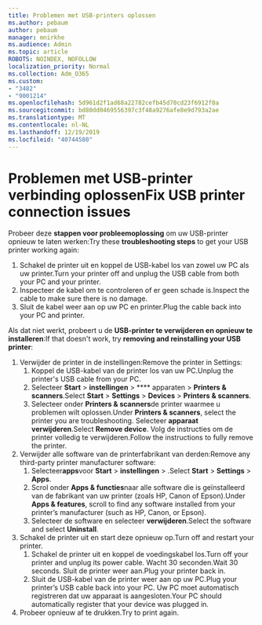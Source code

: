 ```yaml
---
title: Problemen met USB-printers oplossen
ms.author: pebaum
author: pebaum
manager: mnirkhe
ms.audience: Admin
ms.topic: article
ROBOTS: NOINDEX, NOFOLLOW
localization_priority: Normal
ms.collection: Adm_O365
ms.custom:
- "3482"
- "9001214"
ms.openlocfilehash: 5d961d2f1ad68a22782cefb45d70cd23f6912f0a
ms.sourcegitcommit: bd80dd0469556397c3f48a9276afe8e9d793a2ae
ms.translationtype: MT
ms.contentlocale: nl-NL
ms.lasthandoff: 12/19/2019
ms.locfileid: "40744580"
---
```

# <a name="fix-usb-printer-connection-issues"></a><span data-ttu-id="a29d2-102">Problemen met USB-printer verbinding oplossen</span><span class="sxs-lookup"><span data-stu-id="a29d2-102">Fix USB printer connection issues</span></span>

<span data-ttu-id="a29d2-103">Probeer deze **stappen voor probleemoplossing** om uw USB-printer opnieuw te laten werken:</span><span class="sxs-lookup"><span data-stu-id="a29d2-103">Try these **troubleshooting steps** to get your USB printer working again:</span></span>

1. <span data-ttu-id="a29d2-104">Schakel de printer uit en koppel de USB-kabel los van zowel uw PC als uw printer.</span><span class="sxs-lookup"><span data-stu-id="a29d2-104">Turn your printer off and unplug the USB cable from both your PC and your printer.</span></span>
2. <span data-ttu-id="a29d2-105">Inspecteer de kabel om te controleren of er geen schade is.</span><span class="sxs-lookup"><span data-stu-id="a29d2-105">Inspect the cable to make sure there is no damage.</span></span>
3. <span data-ttu-id="a29d2-106">Sluit de kabel weer aan op uw PC en printer.</span><span class="sxs-lookup"><span data-stu-id="a29d2-106">Plug the cable back into your PC and printer.</span></span>

<span data-ttu-id="a29d2-107">Als dat niet werkt, probeert u de **USB-printer te verwijderen en opnieuw te installeren**:</span><span class="sxs-lookup"><span data-stu-id="a29d2-107">If that doesn't work, try **removing and reinstalling your USB printer**:</span></span>

1. <span data-ttu-id="a29d2-108">Verwijder de printer in de instellingen:</span><span class="sxs-lookup"><span data-stu-id="a29d2-108">Remove the printer in Settings:</span></span>
    1. <span data-ttu-id="a29d2-109">Koppel de USB-kabel van de printer los van uw PC.</span><span class="sxs-lookup"><span data-stu-id="a29d2-109">Unplug the printer's USB cable from your PC.</span></span>
    2. <span data-ttu-id="a29d2-110">Selecteer **Start** > **instellingen** > \*\*\*\* apparaten > **Printers & scanners**.</span><span class="sxs-lookup"><span data-stu-id="a29d2-110">Select **Start** > **Settings** > **Devices** > **Printers & scanners**.</span></span>
    3. <span data-ttu-id="a29d2-111">Selecteer onder **Printers & scanners**de printer waarmee u problemen wilt oplossen.</span><span class="sxs-lookup"><span data-stu-id="a29d2-111">Under **Printers & scanners**, select the printer you are troubleshooting.</span></span> <span data-ttu-id="a29d2-112">Selecteer **apparaat verwijderen**.</span><span class="sxs-lookup"><span data-stu-id="a29d2-112">Select **Remove device**.</span></span> <span data-ttu-id="a29d2-113">Volg de instructies om de printer volledig te verwijderen.</span><span class="sxs-lookup"><span data-stu-id="a29d2-113">Follow the instructions to fully remove the printer.</span></span>
2. <span data-ttu-id="a29d2-114">Verwijder alle software van de printerfabrikant van derden:</span><span class="sxs-lookup"><span data-stu-id="a29d2-114">Remove any third-party printer manufacturer software:</span></span>
    1. <span data-ttu-id="a29d2-115">Selecteer**apps**voor **Start** > **instellingen** > .</span><span class="sxs-lookup"><span data-stu-id="a29d2-115">Select **Start** > **Settings** > **Apps**.</span></span>
    2. <span data-ttu-id="a29d2-116">Scrol onder **Apps & functies**naar alle software die is geïnstalleerd van de fabrikant van uw printer (zoals HP, Canon of Epson).</span><span class="sxs-lookup"><span data-stu-id="a29d2-116">Under **Apps & features**, scroll to find any software installed from your printer’s manufacturer (such as HP, Canon, or Epson).</span></span>
    3. <span data-ttu-id="a29d2-117">Selecteer de software en selecteer **verwijderen**.</span><span class="sxs-lookup"><span data-stu-id="a29d2-117">Select the software and select **Uninstall**.</span></span>
3. <span data-ttu-id="a29d2-118">Schakel de printer uit en start deze opnieuw op.</span><span class="sxs-lookup"><span data-stu-id="a29d2-118">Turn off and restart your printer.</span></span><br>
    1. <span data-ttu-id="a29d2-119">Schakel de printer uit en koppel de voedingskabel los.</span><span class="sxs-lookup"><span data-stu-id="a29d2-119">Turn off your printer and unplug its power cable.</span></span> <span data-ttu-id="a29d2-120">Wacht 30 seconden.</span><span class="sxs-lookup"><span data-stu-id="a29d2-120">Wait 30 seconds.</span></span> <span data-ttu-id="a29d2-121">Sluit de printer weer aan.</span><span class="sxs-lookup"><span data-stu-id="a29d2-121">Plug your printer back in.</span></span>
    2. <span data-ttu-id="a29d2-122">Sluit de USB-kabel van de printer weer aan op uw PC.</span><span class="sxs-lookup"><span data-stu-id="a29d2-122">Plug your printer’s USB cable back into your PC.</span></span> <span data-ttu-id="a29d2-123">Uw PC moet automatisch registreren dat uw apparaat is aangesloten.</span><span class="sxs-lookup"><span data-stu-id="a29d2-123">Your PC should automatically register that your device was plugged in.</span></span>
4. <span data-ttu-id="a29d2-124">Probeer opnieuw af te drukken.</span><span class="sxs-lookup"><span data-stu-id="a29d2-124">Try to print again.</span></span>